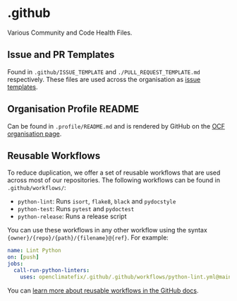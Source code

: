 # .github

Various Community and Code Health Files.

## Issue and PR Templates

Found in `.github/ISSUE_TEMPLATE` and `./PULL_REQUEST_TEMPLATE.md` respectively. These files are used across the organisation as [issue templates](https://docs.github.com/en/communities/using-templates-to-encourage-useful-issues-and-pull-requests).

## Organisation Profile README

Can be found in `.profile/README.md` and is rendered by GitHub on the [OCF organisation page](https://github.com/openclimatefix/).

## Reusable Workflows

To reduce duplication, we offer a set of reusable workflows that are used across most of our repositories. The following workflows can be found in `.github/workflows/`:

- `python-lint`: Runs `isort`, `flake8`, `black` and `pydocstyle`
- `python-test`: Runs `pytest` and `pydoctest`
- `python-release`: Runs a release script

You can use these workflows in any other workflow using the syntax `{owner}/{repo}/{path}/{filename}@{ref}`. For example:

```yaml
name: Lint Python
on: [push]
jobs:
  call-run-python-linters:
    uses: openclimatefix/.github/.github/workflows/python-lint.yml@main
```

You can [learn more about reusable workflows in the GitHub docs](https://docs.github.com/en/actions/learn-github-actions/reusing-workflows).
